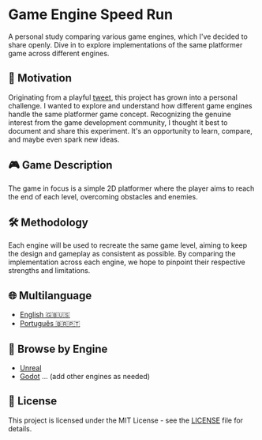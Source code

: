 # Game Engine Speed Run

A personal study comparing various game engines, which I've decided to share openly. Dive in to explore implementations of the same platformer game across different engines.

## 📌 Motivation

Originating from a playful [tweet](https://twitter.com/isahermanx/status/1701958922767102227), this project has grown into a personal challenge. I wanted to explore and understand how different game engines handle the same platformer game concept. Recognizing the genuine interest from the game development community, I thought it best to document and share this experiment. It's an opportunity to learn, compare, and maybe even spark new ideas.


## 🎮 Game Description

The game in focus is a simple 2D platformer where the player aims to reach the end of each level, overcoming obstacles and enemies.

## 🛠️ Methodology

Each engine will be used to recreate the same game level, aiming to keep the design and gameplay as consistent as possible. By comparing the implementation across each engine, we hope to pinpoint their respective strengths and limitations.

## 🌐 Multilanguage

- [English 🇬🇧🇺🇸](README.en.md)
- [Português 🇧🇷🇵🇹](README.pt.md)

## 📂 Browse by Engine

- [Unreal](./Unreal)
- [Godot](./Godot)
... (add other engines as needed)

## 📝 License

This project is licensed under the MIT License - see the [LICENSE](LICENSE) file for details.
